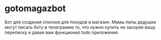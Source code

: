 # gotomagazbot
Бот для создания списков для походов в магазин. Мамы папы дедушки могут писать боту в телеграмме то, что нужно купить не засоряя вашу переписку и давая вам функционал todo приложения

